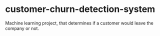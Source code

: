 # customer-churn-detection-system
Machine learning project, that determines if a customer would leave the company or not.
